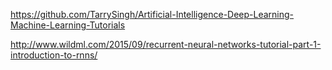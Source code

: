 https://github.com/TarrySingh/Artificial-Intelligence-Deep-Learning-Machine-Learning-Tutorials

http://www.wildml.com/2015/09/recurrent-neural-networks-tutorial-part-1-introduction-to-rnns/
